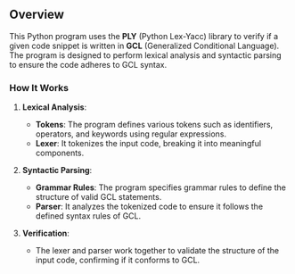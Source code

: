 ## Overview

This Python program uses the **PLY** (Python Lex-Yacc) library to verify if a given code snippet is written in **GCL** (Generalized Conditional Language). The program is designed to perform lexical analysis and syntactic parsing to ensure the code adheres to GCL syntax.

### How It Works

1. **Lexical Analysis**:
   - **Tokens**: The program defines various tokens such as identifiers, operators, and keywords using regular expressions.
   - **Lexer**: It tokenizes the input code, breaking it into meaningful components.

2. **Syntactic Parsing**:
   - **Grammar Rules**: The program specifies grammar rules to define the structure of valid GCL statements.
   - **Parser**: It analyzes the tokenized code to ensure it follows the defined syntax rules of GCL.

3. **Verification**:
   - The lexer and parser work together to validate the structure of the input code, confirming if it conforms to GCL.

